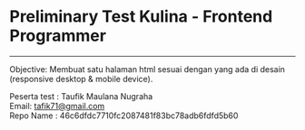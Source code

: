 
# Preliminary Test Kulina - Frontend Programmer
<hr />
<p>Objective: Membuat satu halaman html sesuai dengan yang ada di desain (responsive desktop & mobile device).</p>

Peserta test : Taufik Maulana Nugraha <br>
Email: tafik71@gmail.com <br>
Repo Name : 46c6dfdc7710fc2087481f83bc78adb6fdfd5b60
